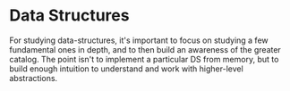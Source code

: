 # Data Structures

For studying data-structures, it's important to focus on studying a few fundamental ones in depth, and to then build an awareness of the greater catalog. The point isn't to implement a particular DS from memory, but to build enough intuition to understand and work with higher-level abstractions.
